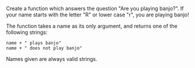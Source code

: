 Create a function which answers the question "Are you playing banjo?".
If your name starts with the letter "R" or lower case "r", you are playing banjo!

The function takes a name as its only argument, and returns one of the following strings:

    name + " plays banjo" 
    name + " does not play banjo"
Names given are always valid strings.